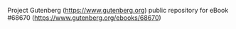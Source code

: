 Project Gutenberg (https://www.gutenberg.org) public repository for eBook #68670 (https://www.gutenberg.org/ebooks/68670)
